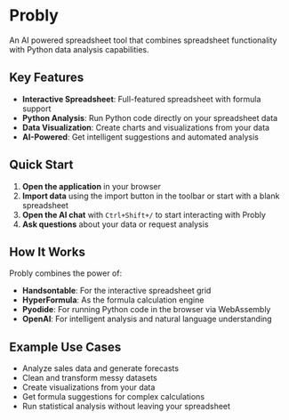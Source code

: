 # Probly

An AI powered spreadsheet tool that combines spreadsheet functionality with Python data analysis capabilities.

## Key Features

- **Interactive Spreadsheet**: Full-featured spreadsheet with formula support
- **Python Analysis**: Run Python code directly on your spreadsheet data
- **Data Visualization**: Create charts and visualizations from your data
- **AI-Powered**: Get intelligent suggestions and automated analysis

## Quick Start

1. **Open the application** in your browser
2. **Import data** using the import button in the toolbar or start with a blank spreadsheet
3. **Open the AI chat** with `Ctrl+Shift+/` to start interacting with Probly
4. **Ask questions** about your data or request analysis

## How It Works

Probly combines the power of:

- **Handsontable**: For the interactive spreadsheet grid
- **HyperFormula**: As the formula calculation engine
- **Pyodide**: For running Python code in the browser via WebAssembly
- **OpenAI**: For intelligent analysis and natural language understanding

## Example Use Cases

- Analyze sales data and generate forecasts
- Clean and transform messy datasets
- Create visualizations from your data
- Get formula suggestions for complex calculations
- Run statistical analysis without leaving your spreadsheet

